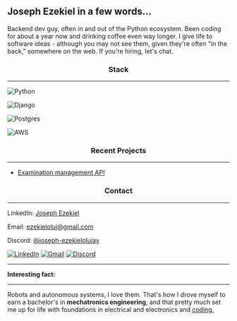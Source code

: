 ## Joseph Ezekiel in a few words...

<!--
**joseph-ezekiel/joseph-ezekiel** is a ✨ _special_ ✨ repository because its `README.md` (this file) appears on your GitHub profile.

Here are some ideas to get you started:

- 🔭 I’m currently working on ...
- 🌱 I’m currently learning ...
- 👯 I’m looking to collaborate on ...
- 🤔 I’m looking for help with ...
- 💬 Ask me about ...
- 📫 How to reach me: ...
- 😄 Pronouns: ...
- ⚡ Fun fact: ...
-->

Backend dev guy, often in and out of the Python ecosystem. Been coding for about a year now and drinking coffee even way longer. I give life to software ideas - although you may not see them, given they're often "in the back," somewhere on the web. If you're hiring, let's chat.

### <center>Stack</center>

---

![Python](https://img.shields.io/badge/Python-3776AB?logo=python&logoColor=fff)

![Django](https://img.shields.io/badge/Django-%23092E20.svg?logo=django&logoColor=white) 

![Postgres](https://img.shields.io/badge/Postgres-%23316192.svg?logo=postgresql&logoColor=white)

![AWS](https://custom-icon-badges.demolab.com/badge/AWS-%23FF9900.svg?logo=aws&logoColor=white)

### <center>Recent Projects</center>

---

- [Examination management API](https://github.com/joseph-ezekiel/vmlc_api)

### <center>Contact</center>

---

LinkedIn: [Joseph Ezekiel](https://www.linkedin.com/in/joseph-ezekiel-profile/)

Email: ezekieloluj@gmail.com

Discord: [@joseph-ezekielolujay](https://discord.com/users/931582976272236564)

[![LinkedIn](https://custom-icon-badges.demolab.com/badge/LinkedIn-0A66C2?logo=linkedin-white&logoColor=fff)](https://www.linkedin.com/in/joseph-ezekiel-profile/) [![Gmail](https://img.shields.io/badge/Gmail-D14836?logo=gmail&logoColor=white)](ezekieloluj@gmail.com) 
[![Discord](https://img.shields.io/badge/Discord-%235865F2.svg?&logo=discord&logoColor=white)](https://discord.com/users/931582976272236564)

---

**Interesting fact:**

---

Robots and autonomous systems, I love them. That's how I drove myself to earn a bachelor's in **mechatronics engineering**, and that pretty much set me up for life with foundations in electrical and electronics and <u>coding.</u>